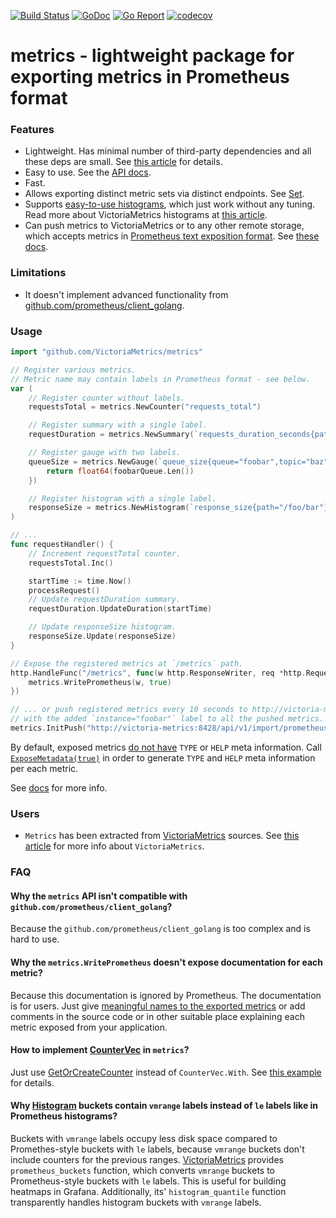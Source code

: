 [![Build Status](https://github.com/VictoriaMetrics/metrics/workflows/main/badge.svg)](https://github.com/VictoriaMetrics/metrics/actions)
[![GoDoc](https://godoc.org/github.com/VictoriaMetrics/metrics?status.svg)](http://godoc.org/github.com/VictoriaMetrics/metrics)
[![Go Report](https://goreportcard.com/badge/github.com/VictoriaMetrics/metrics)](https://goreportcard.com/report/github.com/VictoriaMetrics/metrics)
[![codecov](https://codecov.io/gh/VictoriaMetrics/metrics/branch/master/graph/badge.svg)](https://codecov.io/gh/VictoriaMetrics/metrics)


# metrics - lightweight package for exporting metrics in Prometheus format


### Features

* Lightweight. Has minimal number of third-party dependencies and all these deps are small.
  See [this article](https://medium.com/@valyala/stripping-dependency-bloat-in-victoriametrics-docker-image-983fb5912b0d) for details.
* Easy to use. See the [API docs](http://godoc.org/github.com/VictoriaMetrics/metrics).
* Fast.
* Allows exporting distinct metric sets via distinct endpoints. See [Set](http://godoc.org/github.com/VictoriaMetrics/metrics#Set).
* Supports [easy-to-use histograms](http://godoc.org/github.com/VictoriaMetrics/metrics#Histogram), which just work without any tuning.
  Read more about VictoriaMetrics histograms at [this article](https://medium.com/@valyala/improving-histogram-usability-for-prometheus-and-grafana-bc7e5df0e350).
* Can push metrics to VictoriaMetrics or to any other remote storage, which accepts metrics
  in [Prometheus text exposition format](https://github.com/prometheus/docs/blob/main/content/docs/instrumenting/exposition_formats.md#text-based-format).
  See [these docs](http://godoc.org/github.com/VictoriaMetrics/metrics#InitPush).


### Limitations

* It doesn't implement advanced functionality from [github.com/prometheus/client_golang](https://godoc.org/github.com/prometheus/client_golang).


### Usage

```go
import "github.com/VictoriaMetrics/metrics"

// Register various metrics.
// Metric name may contain labels in Prometheus format - see below.
var (
	// Register counter without labels.
	requestsTotal = metrics.NewCounter("requests_total")

	// Register summary with a single label.
	requestDuration = metrics.NewSummary(`requests_duration_seconds{path="/foobar/baz"}`)

	// Register gauge with two labels.
	queueSize = metrics.NewGauge(`queue_size{queue="foobar",topic="baz"}`, func() float64 {
		return float64(foobarQueue.Len())
	})

	// Register histogram with a single label.
	responseSize = metrics.NewHistogram(`response_size{path="/foo/bar"}`)
)

// ...
func requestHandler() {
	// Increment requestTotal counter.
	requestsTotal.Inc()

	startTime := time.Now()
	processRequest()
	// Update requestDuration summary.
	requestDuration.UpdateDuration(startTime)

	// Update responseSize histogram.
	responseSize.Update(responseSize)
}

// Expose the registered metrics at `/metrics` path.
http.HandleFunc("/metrics", func(w http.ResponseWriter, req *http.Request) {
	metrics.WritePrometheus(w, true)
})

// ... or push registered metrics every 10 seconds to http://victoria-metrics:8428/api/v1/import/prometheus
// with the added `instance="foobar"` label to all the pushed metrics.
metrics.InitPush("http://victoria-metrics:8428/api/v1/import/prometheus", 10*time.Second, `instance="foobar"`, true)
```

By default, exposed metrics [do not have](https://github.com/VictoriaMetrics/metrics/issues/48#issuecomment-1620765811)
`TYPE` or `HELP` meta information. Call [`ExposeMetadata(true)`](https://pkg.go.dev/github.com/VictoriaMetrics/metrics#ExposeMetadata)
in order to generate `TYPE` and `HELP` meta information per each metric.

See [docs](https://pkg.go.dev/github.com/VictoriaMetrics/metrics) for more info.

### Users

* `Metrics` has been extracted from [VictoriaMetrics](https://github.com/aginetwork7/VictoriaMetrics) sources.
  See [this article](https://medium.com/devopslinks/victoriametrics-creating-the-best-remote-storage-for-prometheus-5d92d66787ac)
  for more info about `VictoriaMetrics`.


### FAQ

#### Why the `metrics` API isn't compatible with `github.com/prometheus/client_golang`?

Because the `github.com/prometheus/client_golang` is too complex and is hard to use.


#### Why the `metrics.WritePrometheus` doesn't expose documentation for each metric?

Because this documentation is ignored by Prometheus. The documentation is for users.
Just give [meaningful names to the exported metrics](https://prometheus.io/docs/practices/naming/#metric-names)
or add comments in the source code or in other suitable place explaining each metric exposed from your application.


#### How to implement [CounterVec](https://godoc.org/github.com/prometheus/client_golang/prometheus#CounterVec) in `metrics`?

Just use [GetOrCreateCounter](http://godoc.org/github.com/VictoriaMetrics/metrics#GetOrCreateCounter)
instead of `CounterVec.With`. See [this example](https://pkg.go.dev/github.com/VictoriaMetrics/metrics#example-Counter-Vec) for details.


#### Why [Histogram](http://godoc.org/github.com/VictoriaMetrics/metrics#Histogram) buckets contain `vmrange` labels instead of `le` labels like in Prometheus histograms?

Buckets with `vmrange` labels occupy less disk space compared to Promethes-style buckets with `le` labels,
because `vmrange` buckets don't include counters for the previous ranges. [VictoriaMetrics](https://github.com/aginetwork7/VictoriaMetrics) provides `prometheus_buckets`
function, which converts `vmrange` buckets to Prometheus-style buckets with `le` labels. This is useful for building heatmaps in Grafana.
Additionally, its' `histogram_quantile` function transparently handles histogram buckets with `vmrange` labels.
